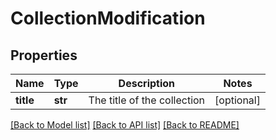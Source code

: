 # CollectionModification

## Properties
Name | Type | Description | Notes
------------ | ------------- | ------------- | -------------
**title** | **str** | The title of the collection | [optional] 

[[Back to Model list]](../README.md#documentation-for-models) [[Back to API list]](../README.md#documentation-for-api-endpoints) [[Back to README]](../README.md)


